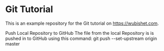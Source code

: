 # Git Tutorial
This is an example repository for the Git tutorial on https://wubishet.com. 

Push Local Repository to GitHub
The file from the local Repository is is pushed in to GitHub using this command: git push --set-upstream origin master

